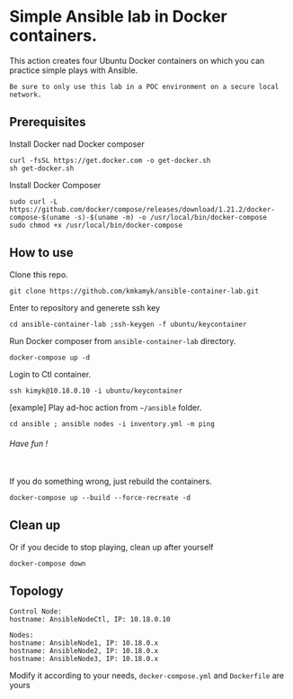 # Simple Ansible lab in Docker containers.
This action creates four Ubuntu Docker containers on which you can practice simple plays with Ansible.

``` Be sure to only use this lab in a POC environment on a secure local network. ```

## Prerequisites

Install Docker nad Docker composer
```
curl -fsSL https://get.docker.com -o get-docker.sh
sh get-docker.sh
```
Install Docker Composer
```
sudo curl -L https://github.com/docker/compose/releases/download/1.21.2/docker-compose-$(uname -s)-$(uname -m) -o /usr/local/bin/docker-compose
sudo chmod +x /usr/local/bin/docker-compose
```

## How to use

Clone this repo.

``` 
git clone https://github.com/kmkamyk/ansible-container-lab.git
```

Enter to repository and generete ssh key
```
cd ansible-container-lab ;ssh-keygen -f ubuntu/keycontainer
```
Run Docker composer from `ansible-container-lab` directory.
```
docker-compose up -d
```

Login to Ctl container.
```
ssh kimyk@10.18.0.10 -i ubuntu/keycontainer
```

[example] Play ad-hoc action from `~/ansible` folder.
```
cd ansible ; ansible nodes -i inventory.yml -m ping
```
###### Have fun !
\
If you do something wrong, just rebuild the containers.
```
docker-compose up --build --force-recreate -d
```
## Clean up
Or if you decide to stop playing, clean up after yourself
```
docker-compose down
```
## Topology

```
Control Node:
hostname: AnsibleNodeCtl, IP: 10.18.0.10

Nodes:
hostname: AnsibleNode1, IP: 10.18.0.x
hostname: AnsibleNode2, IP: 10.18.0.x
hostname: AnsibleNode3, IP: 10.18.0.x
```
Modify it according to your needs, `docker-compose.yml` and `Dockerfile` are yours
